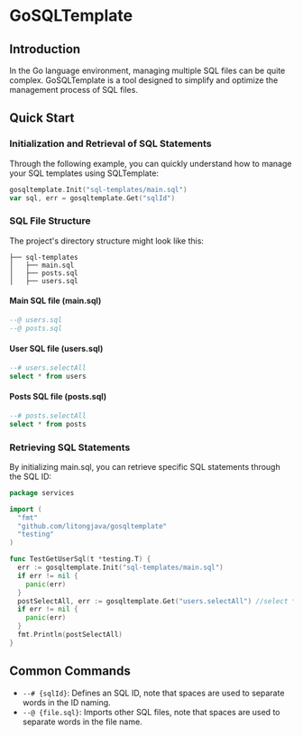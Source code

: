 # GoSQLTemplate

## Introduction

In the Go language environment, managing multiple SQL files can be quite complex. GoSQLTemplate is a tool designed to simplify and optimize the management process of SQL files.

## Quick Start

### Initialization and Retrieval of SQL Statements

Through the following example, you can quickly understand how to manage your SQL templates using SQLTemplate:

```go
gosqltemplate.Init("sql-templates/main.sql")
var sql, err = gosqltemplate.Get("sqlId")
```

### SQL File Structure

The project's directory structure might look like this:

```
├── sql-templates
│   ├── main.sql
│   ├── posts.sql
│   ├── users.sql
```

#### Main SQL file (main.sql)

```sql
--@ users.sql
--@ posts.sql
```

#### User SQL file (users.sql)

```sql
--# users.selectAll
select * from users
```

#### Posts SQL file (posts.sql)

```sql
--# posts.selectAll
select * from posts
```

### Retrieving SQL Statements

By initializing main.sql, you can retrieve specific SQL statements through the SQL ID:

```go
package services

import (
  "fmt"
  "github.com/litongjava/gosqltemplate"
  "testing"
)

func TestGetUserSql(t *testing.T) {
  err := gosqltemplate.Init("sql-templates/main.sql")
  if err != nil {
    panic(err)
  }
  postSelectAll, err := gosqltemplate.Get("users.selectAll") //select * from users
  if err != nil {
    panic(err)
  }
  fmt.Println(postSelectAll)
}
```

## Common Commands

- `--# {sqlId}`: Defines an SQL ID, note that spaces are used to separate words in the ID naming.
- `--@ {file.sql}`: Imports other SQL files, note that spaces are used to separate words in the file name.